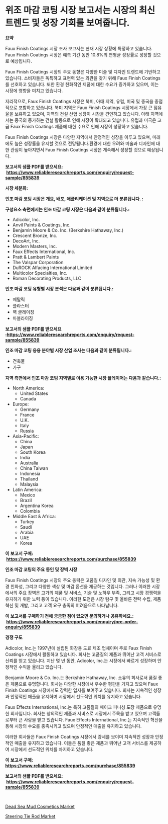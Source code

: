 <p><h1>위조 마감 코팅 시장 보고서는 시장의 최신 트렌드 및 성장 기회를 보여줍니다.</h1></p><p><strong>요약</strong></p>
<p><p>Faux Finish Coatings 시장 조사 보고서는 현재 시장 상황에 특정하고 있습니다. Faux Finish Coatings 시장은 예측 기간 동안 10.8%의 연평균 성장률로 성장할 것으로 예상됩니다.</p><p>Faux Finish Coatings 시장의 주요 동향은 다양한 미술 및 디자인 트렌드에 기반하고 있습니다. 소비자들은 독특하고 표현력 있는 외관을 찾기 위해 Faux Finish Coatings를 선호하고 있습니다. 또한 환경 친화적인 제품에 대한 수요가 증가하고 있으며, 이는 시장에 영향을 미치고 있습니다.</p><p>지리적으로, Faux Finish Coatings 시장은 북미, 아태 지역, 유럽, 미국 및 중국을 중점적으로 포함하고 있습니다. 북미 지역은 Faux Finish Coatings 시장에서 가장 큰 점유율을 보유하고 있으며, 지역의 건설 산업 성장이 시장을 견인하고 있습니다. 아태 지역에서는 중국의 증가하는 건설 활동으로 인해 시장이 확대되고 있습니다. 유럽과 미국은 고급 Faux Finish Coatings 제품에 대한 수요로 인해 시장이 성장하고 있습니다.</p><p>Faux Finish Coatings 시장은 다양한 지역에서 안정적인 성장을 이루고 있으며, 미래에도 높은 성장률을 유지할 것으로 전망됩니다.환경에 대한 우려와 미술과 디자인에 대한 관심이 높아지면서 Faux Finish Coatings 시장은 계속해서 성장할 것으로 예상됩니다. </p></p>
<p><strong>보고서의 샘플 PDF를 받으세요: &nbsp;<a href="https://www.reliableresearchreports.com/enquiry/request-sample/855839">https://www.reliableresearchreports.com/enquiry/request-sample/855839</a></strong></p>
<p><strong>시장 세분화:</strong></p>
<p><strong> 인조 마감 코팅 시장은 개요, 배포, 애플리케이션 및 지역으로 더 분류됩니다. :</strong></p>
<p><strong>구성요소 측면에서는 인조 마감 코팅 시장은 다음과 같이 분류됩니다.:</strong></p>
<p><ul><li>Adicolor, Inc.</li><li>Anvil Paints & Coatings, Inc.</li><li>Benjamin Moore & Co. Inc. (Berkshire Hathaway, Inc.)</li><li>Crescent Bronze, Inc.</li><li>DecoArt, Inc.</li><li>Modern Masters, Inc.</li><li>Faux Effects International, Inc.</li><li>Pratt & Lambert Paints</li><li>The Valspar Corporation</li><li>DuROCK Alfacing International Limited</li><li>Multicolor Specialties, Inc.</li><li>Roman Decorating Products, LLC</li></ul></p>
<p><strong> 인조 마감 코팅 유형별 시장 분석은 다음과 같이 분류됩니다.:</strong></p>
<p><ul><li>메탈릭</li><li>플라스터</li><li>벽 글레이징</li><li>마블라이징</li></ul></p>
<p><strong>보고서의 샘플 PDF를 받으세요 :<a href="https://www.reliableresearchreports.com/enquiry/request-sample/855839">https://www.reliableresearchreports.com/enquiry/request-sample/855839</a></strong></p>
<p><strong> 인조 마감 코팅 응용 분야별 시장 산업 조사는 다음과 같이 분류됩니다.:</strong></p>
<p><ul><li>건축물</li><li>가구</li></ul></p>
<p><strong>지역 측면에서 인조 마감 코팅 지역별로 이용 가능한 시장 플레이어는 다음과 같습니다.:</strong></p>
<p><ul>
    <li>
        North America:
        <ul>
            <li>United States</li>
            <li>Canada</li>
        </ul>
    </li>
    <li>
        Europe:
        <ul>
            <li>Germany</li>
            <li>France</li>
            <li>U.K.</li>
            <li>Italy</li>
            <li>Russia</li>
        </ul>
    </li>
    <li>
        Asia-Pacific:
        <ul>
            <li>China</li>
            <li>Japan</li>
            <li>South Korea</li>
            <li>India</li>
            <li>Australia</li>
            <li>China Taiwan</li>
            <li>Indonesia</li>
            <li>Thailand</li>
            <li>Malaysia</li>
        </ul>
    </li>
    <li>
        Latin America:
        <ul>
            <li>Mexico</li>
            <li>Brazil</li>
            <li>Argentina Korea</li>
            <li>Colombia</li>
        </ul>
    </li>
    <li>
        Middle East & Africa:
        <ul>
            <li>Turkey</li>
            <li>Saudi</li>
            <li>Arabia</li>
            <li>UAE</li>
            <li>Korea</li>
        </ul>
    </li>
    </ul></p>
<p><strong>이 보고서 구매: &nbsp;<a href="https://www.reliableresearchreports.com/purchase/855839">https://www.reliableresearchreports.com/purchase/855839</a></strong></p>
<p><strong>인조 마감 코팅의 주요 동인 및 장벽 시장</strong></p>
<p><p>Faux Finish Coatings 시장의 주요 동력은 고품질 디자인 및 외관, 지속 가능성 및 환경 친화성, 그리고 다양한 색상 및 마감 옵션을 제공하는 것입니다. 그러나 이러한 시장에서의 주요 장벽은 고가의 제품 및 서비스, 기술 및 노하우 부족, 그리고 시장 경쟁력을 유지하기 위한 노력 등이 있습니다. 이러한 도전은 시장 탐구 및 올바른 전략 수립, 제품 혁신 및 개발, 그리고 고객 요구 충족의 어려움으로 나타납니다.</p></p>
<p><strong>이 보고서를 구매하기 전에 궁금한 점이 있으면 문의하거나 공유하세요.: &nbsp;<a href="https://www.reliableresearchreports.com/enquiry/pre-order-enquiry/855839">https://www.reliableresearchreports.com/enquiry/pre-order-enquiry/855839</a></strong></p>
<p><strong>경쟁 구도</strong></p>
<p><p>Adicolor, Inc.는 1997년에 설립된 화장용 도료 제조 업체이며 주로 Faux Finish Coatings 시장에서 활동하고 있습니다. 회사는 고품질의 제품과 뛰어난 고객 서비스로 신뢰를 얻고 있습니다. 지난 몇 년 동안, Adicolor, Inc.는 시장에서 빠르게 성장하며 안정적인 수익을 올리고 있습니다.</p><p>Benjamin Moore & Co. Inc.는 Berkshire Hathaway, Inc. 소유의 회사로서 품질 좋은 제품으로 유명합니다. 회사는 다양한 시장에서 우수한 평판을 가지고 있으며 Faux Finish Coatings 시장에서도 강력한 입지를 보여주고 있습니다. 회사는 지속적인 성장과 안정적인 매출을 유지하며 시장에서 선도적인 위치를 유지하고 있습니다.</p><p>Faux Effects International, Inc.는 특히 고품질의 페이크 피니싱 도장 제품으로 유명한 회사입니다. 회사는 창의적인 제품과 서비스로 시장에서 주목을 받고 있으며 고객들로부터 큰 사랑을 받고 있습니다. Faux Effects International, Inc.는 지속적인 혁신을 통해 시장의 수요를 충족시키고 있으며 안정적인 매출을 유지하고 있습니다.</p><p>이러한 회사들은 Faux Finish Coatings 시장에서 강세를 보이며 지속적인 성장과 안정적인 매출을 유지하고 있습니다. 이들은 품질 좋은 제품과 뛰어난 고객 서비스를 제공하여 시장에서 선도적인 위치를 차지하고 있습니다.</p></p>
<p><strong>이 보고서 구매: &nbsp; <a href="https://www.reliableresearchreports.com/purchase/855839">https://www.reliableresearchreports.com/purchase/855839</a></strong></p>
<p><strong>보고서의 샘플 PDF를 받으세요: &nbsp;<a href="https://www.reliableresearchreports.com/enquiry/request-sample/855839">https://www.reliableresearchreports.com/enquiry/request-sample/855839</a></strong><strong></strong></p>
<p>&nbsp;</p>
<p><p><a href="https://github.com/edytherolanlouisejk1miz0wig/Market-Research-Report-List-1/blob/main/dead-sea-mud-cosmetics-market.md">Dead Sea Mud Cosmetics Market</a></p><p><a href="https://military-diascia-e68.notion.site/Decoding-the-Steering-Tie-Rod-Market-A-Deep-Dive-into-the-Latest-Market-Trends-Market-Segmentation-567865c16d0546eb993b8ed505e70481">Steering Tie Rod Market</a></p></p>